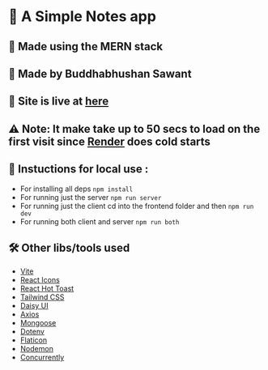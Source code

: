 # 📝 A Simple Notes app

## 📒  Made using the MERN stack 

## 👋 Made by Buddhabhushan Sawant 

## 🔗 Site is live at [here](https://notes-7mia.onrender.com/)

## ⚠️ Note: It make take up to 50 secs to load on the first visit since [Render](https://render.com/) does cold starts

## 📃 Instuctions for local use :
- For installing all deps `npm install`
- For running just the server `npm run server`
- For running just the client cd into the frontend folder and then `npm run dev`
- For running both client and server `npm run both`

## 🛠️ Other libs/tools used 
- [Vite](https://vitejs.dev/)
- [React Icons](https://react-icons.github.io/react-icons/)
- [React Hot Toast](https://react-hot-toast.com/)
- [Tailwind CSS](https://tailwindcss.com/)
- [Daisy UI](https://daisyui.com/)
- [Axios](https://axios-http.com/)
- [Mongoose](https://mongoosejs.com/)
- [Dotenv](https://www.npmjs.com/package/dotenv)
- [Flaticon](https://www.flaticon.com/)
- [Nodemon](https://nodemon.io/)
- [Concurrently](https://github.com/open-cli-tools/concurrently)
